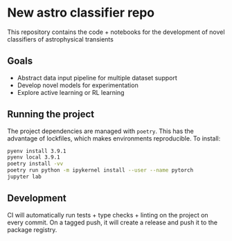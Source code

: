 # New astro classifier repo

This repository contains the code + notebooks for the development of novel
classifiers of astrophysical transients


## Goals
- Abstract data input pipeline for multiple dataset support
- Develop novel models for experimentation
- Explore active learning or RL learning

## Running the project

The project dependencies are managed with `poetry`. This has the advantage of
lockfiles, which makes environments reproducible. To install:
```bash
pyenv install 3.9.1
pyenv local 3.9.1
poetry install -vv
poetry run python -m ipykernel install --user --name pytorch
jupyter lab
```

## Development
CI will automatically run tests + type checks + linting on the project on every
commit. On a tagged push, it will create a release and push it to the package
registry. 

